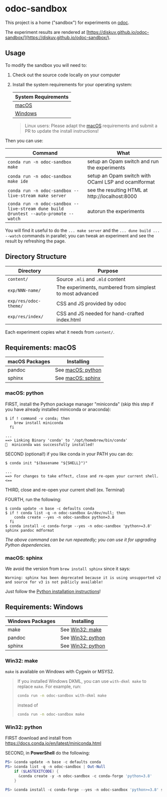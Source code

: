 # odoc-sandbox

This project is a home ("sandbox") for experiments on [odoc](https://github.com/ocaml/odoc).

The experiment results are rendered at [https://diskuv.github.io/odoc-sandbox/](https://diskuv.github.io/odoc-sandbox/).

## Usage

To modify the sandbox you will need to:

1. Check out the source code locally on your computer
2. Install the system requirements for your operating system:

   | System Requirements              |
   | -------------------------------- |
   | [macOS](#requirements-macos)     |
   | [Windows](#requirements-windows) |

   > Linux users: Please adapt the [macOS](#requirements-macos) requirements and submit a PR to update
   >  the install instructions!

Then you can use:

| Command                                                                              | What                                                |
| ------------------------------------------------------------------------------------ | --------------------------------------------------- |
| `conda run -n odoc-sandbox make`                                                     | setup an Opam switch and run the experiments        |
| `conda run -n odoc-sandbox make ide`                                                 | setup an Opam switch with OCaml LSP and ocamlformat |
| `conda run -n odoc-sandbox --live-stream make server`                                | see the resulting HTML at http://localhost:8000     |
| `conda run -n odoc-sandbox --live-stream dune build @runtest --auto-promote --watch` | autorun the experiments                             |

You will find it useful to do the `... make server` and the `... dune build ... --watch` commands in parallel; you can tweak
an experiment and see the result by refreshing the page.

## Directory Structure

| Directory             | Purpose                                                  |
| --------------------- | -------------------------------------------------------- |
| `content/`            | Source `.mli` and `.mld` content                         |
| `exp/NNN-name/`       | The experiments, numbered from simplest to most advanced |
| `exp/res/odoc-theme/` | CSS and JS provided by odoc                              |
| `exp/res/index/`      | CSS and JS needed for hand-crafted index.html            |

Each experiment copies what it needs from `content/`.

## Requirements: macOS

| macOS Packages | Installing                         |
| -------------- | ---------------------------------- |
| pandoc         | See [macOS: python](#macos-python) |
| sphinx         | See [macOS: sphinx](#macos-sphinx) |

### macOS: python

FIRST, install the Python package manager "miniconda" (skip this step if you have already installed miniconda or anaconda):

```console
$ if ! command -v conda; then
    brew install miniconda
  fi

...
==> Linking Binary 'conda' to '/opt/homebrew/bin/conda'
🍺  miniconda was successfully installed!
```

SECOND (optional!) if you like conda in your PATH you can do:

```console
$ conda init "$(basename "${SHELL}")"

...
==> For changes to take effect, close and re-open your current shell. <==
```

THIRD, close and re-open your current shell (ex. Terminal)

FOURTH, run the following:

```console
$ conda update -n base -c defaults conda
$ if ! conda list -q -n odoc-sandbox &>/dev/null; then
    conda create --yes -n odoc-sandbox python=3.8
  fi
$ conda install -c conda-forge --yes -n odoc-sandbox 'python>=3.8' sphinx pandoc mdformat
```

*The above command can be run repeatedly; you can use it for upgrading Python dependencies.*

### macOS: sphinx

We avoid the version from `brew install sphinx` since it says:

```
Warning: sphinx has been deprecated because it is using unsupported v2 and source for v3 is not publicly available!
```

Just follow the [Python installation instructions](#macos-python)!

## Requirements: Windows

| Windows Packages | Installing                         |
| ---------------- | ---------------------------------- |
| make             | See [Win32: make](#win32-make)     |
| pandoc           | See [Win32: python](#win32-python) |
| sphinx           | See [Win32: python](#win32-python) |

### Win32: make

`make` is available on Windows with Cygwin or MSYS2.

> If you installed Windows DKML, you can use `with-dkml make` to replace `make`. For example,
> run:
> ```bash
> conda run -n odoc-sandbox with-dkml make
> ```
> instead of
> ```bash
> conda run -n odoc-sandbox make
> ```

### Win32: python

FIRST download and install from https://docs.conda.io/en/latest/miniconda.html

SECOND, in **PowerShell** do the following:

```powershell
PS> &conda update -n base -c defaults conda
PS> &conda list -q -n odoc-sandbox | Out-Null
    if ($LASTEXITCODE) {
      &conda create -y -n odoc-sandbox -c conda-forge 'python=3.8'
    }

PS> &conda install -c conda-forge --yes -n odoc-sandbox 'python>=3.8' sphinx pandoc mdformat
```
